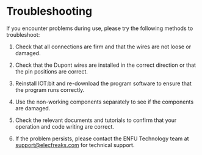 ﻿---
sidebar_position: 1
sidebar_label: Troubleshooting
---
# Troubleshooting

If you encounter problems during use, please try the following methods to troubleshoot:

1. Check that all connections are firm and that the wires are not loose or damaged.

2. Check that the Dupont wires are installed in the correct direction or that the pin positions are correct.

3. Reinstall IOT:bit and re-download the program software to ensure that the program runs correctly.

4. Use the non-working components separately to see if the components are damaged.

5. Check the relevant documents and tutorials to confirm that your operation and code writing are correct.

6. If the problem persists, please contact the ENFU Technology team at support@elecfreaks.com for technical support.